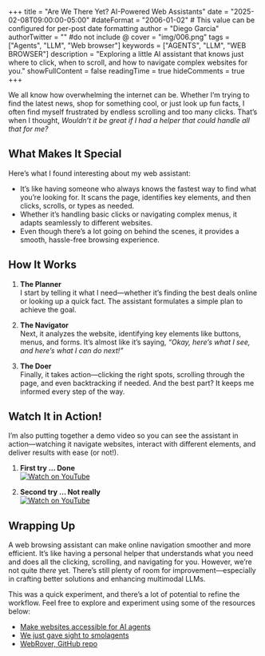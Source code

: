 +++
title = "Are We There Yet? AI-Powered Web Assistants"
date = "2025-02-08T09:00:00-05:00"
#dateFormat = "2006-01-02" # This value can be configured for per-post date formatting
author = "Diego Garcia"
authorTwitter = "" #do not include @
cover = "img/006.png"
tags = ["Agents", "LLM", "Web browser"]
keywords = ["AGENTS", "LLM", "WEB BROWSER"]
description = "Exploring a little AI assistant that knows just where to click, when to scroll, and how to navigate complex websites for you."
showFullContent = false
readingTime = true
hideComments = true
+++

We all know how overwhelming the internet can be. Whether I’m trying to find the latest news, shop for something cool, or just look up fun facts, I often find myself frustrated by endless scrolling and too many clicks. That’s when I thought, *Wouldn’t it be great if I had a helper that could handle all that for me?* 

## What Makes It Special

Here’s what I found interesting about my web assistant:

- It’s like having someone who always knows the fastest way to find what you’re looking for. It scans the page, identifies key elements, and then clicks, scrolls, or types as needed.
- Whether it’s handling basic clicks or navigating complex menus, it adapts seamlessly to different websites.
- Even though there’s a lot going on behind the scenes, it provides a smooth, hassle-free browsing experience.

## How It Works

1. **The Planner**  
   I start by telling it what I need—whether it’s finding the best deals online or looking up a quick fact. The assistant formulates a simple plan to achieve the goal.

2. **The Navigator**  
   Next, it analyzes the website, identifying key elements like buttons, menus, and forms. It’s almost like it’s saying, *“Okay, here’s what I see, and here’s what I can do next!”*

3. **The Doer**  
   Finally, it takes action—clicking the right spots, scrolling through the page, and even backtracking if needed. And the best part? It keeps me informed every step of the way.


## Watch It in Action!

I’m also putting together a demo video so you can see the assistant in action—watching it navigate websites, interact with different elements, and deliver results with ease (or not!).

1. **First try ... Done**  
   [![Watch on YouTube](https://youtu.be/uWQIBLThBu0)](https://youtu.be/uWQIBLThBu0)


2. **Second try ... Not really**  
   [![Watch on YouTube](https://youtu.be/aoNSfKf2i5E)](https://youtu.be/aoNSfKf2i5E)

## Wrapping Up

A web browsing assistant can make online navigation smoother and more efficient. It’s like having a personal helper that understands what you need and does all the clicking, scrolling, and navigating for you. However, we’re not quite *there* yet. There’s still plenty of room for improvement—especially in crafting better solutions and enhancing multimodal LLMs.  

This was a quick experiment, and there’s a lot of potential to refine the workflow. Feel free to explore and experiment using some of the resources below:

- [Make websites accessible for AI agents](https://github.com/browser-use/browser-use)
- [We just gave sight to smolagents](https://huggingface.co/blog/smolagents-can-see)
- [WebRover, GitHub repo](https://github.com/hrithikkoduri/WebRover)